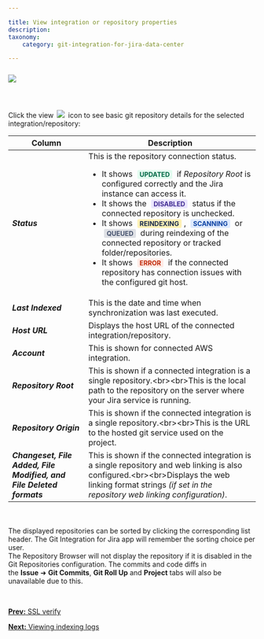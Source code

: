 ```yaml
---

title: View integration or repository properties
description:
taxonomy:
    category: git-integration-for-jira-data-center

---
```

<img src='/wp-content/uplaods/gij-gitserver-gitmgr-view-details-01.png' style='display:block;margin:25px auto;max-width:100%' />

<br>

Click the view <img src='/wp-content/uploads/eye-icon.png' style='margin:0 3px'> icon to see basic git repository details for the selected integration/repository:

<table>
    <thead>
      <tr>
        <th><b>Column</b></th>
        <th><b>Description</b></th>
      </tr>
    </thead>
    <tbody>
      <tr>
        <td><i><b>Status</b></i></td>
        <td>
            This is the repository connection status.
            <ul>
                <li>It shows <b style='background-color:#E2FCEF; padding:1px 5px; color:#006745; border-radius:3px; margin: 0 5px; font-size: small;'>UPDATED</b> if <i>Repository Root</i> is configured correctly and the Jira instance can access it.</li>
                <li>It shows the <b style='background-color:#EAE5FE; padding:1px 5px; color:#412C92; border-radius:3px; margin: 0 5px; font-size: small;'>DISABLED</b> status if the connected repository is unchecked.</li>
                <li>It shows <b style='background-color:#FFF1B6; padding:1px 5px; color:#172A4C; border-radius:3px; margin: 0 5px; font-size: small;'>REINDEXING</b>, <b style='background-color:#DEEAFE; padding:1px 5px; color:#0C42A3; border-radius:3px; margin: 0 5px; font-size: small;'>SCANNING</b> or <b style='background-color:#DEE0E5; padding:1px 5px; color:#44516C; border-radius:3px; margin: 0 5px; font-size: small;'>QUEUED</b> during reindexing of the connected repository or tracked folder/repositories.</li>
                <li>It shows <b style='background-color:#FFEBE6; padding:1px 5px; color:#C02909; border-radius:3px; margin: 0 5px; font-size: small;'>ERROR</b> if the connected repository has connection issues with the configured git host.</li>
            </ol>
        </td>
      </tr>
      <tr>
        <td><i><b>Last Indexed</b></i></td>
        <td>This is the date and time when synchronization was last executed.</td>
      </tr>
      <tr>
        <td><i><b>Host URL</b></i></td>
        <td>Displays the host URL of the connected integration/repository.</td>
      </tr>
      <tr>
        <td><i><b>Account</b></i></td>
        <td>This is shown for connected AWS integration.</td>
      </tr>
      <tr>
        <td><i><b>Repository Root</b></i></td>
        <td>This is shown if a connected integration is a single
        repository.&lt;br&gt;&lt;br&gt;This is the local path to the repository on the server where
        your Jira service is running.</td>
      </tr>
      <tr>
        <td><i><b>Repository Origin</b></i></td>
        <td>This is shown if the connected integration is a single
        repository.&lt;br&gt;&lt;br&gt;This is the URL to the hosted git service used on the
        project.</td>
      </tr>
      <tr>
        <td><i><b>Changeset, File Added, File Modified, and File Deleted
        formats</b></i></td>
        <td>This is shown if the connected integration is a single repository and web linking is
        also configured.&lt;br&gt;&lt;br&gt;Displays the web linking format strings <i>(if set in
        the repository web linking configuration)</i>.</td>
      </tr>
    </tbody>
  </table>
<br>
<br>

<div class="bbb-callout bbb--info">
    <div class="irow">
    <div class="ilogobox">
        <span class="logoimg"></span>
    </div>
    <div class="imsgbox">
        The displayed repositories can be sorted by clicking the corresponding list header. The Git Integration for Jira app will remember the sorting choice per user.
    </div>
    </div>
</div>

<div class="bbb-callout bbb--note">
    <div class="irow">
    <div class="ilogobox">
        <span class="logoimg"></span>
    </div>
    <div class="imsgbox">
        The Repository Browser will not display the repository if it is disabled in the Git Repositories configuration. The commits and code diffs in the <b>Issue</b> ➜ <b>Git Commits</b>, <b>Git Roll Up</b> and <b>Project</b> tabs will also be unavailable due to this.
    </div>
    </div>
</div>

<p>&nbsp;</p>

[**Prev:** SSL verify](/git-integration-for-jira-data-center/ssl-verify-gij-self-managed)

[**Next:** Viewing indexing logs](/git-integration-for-jira-data-center/viewing-indexing-logs-gij-self-managed)


